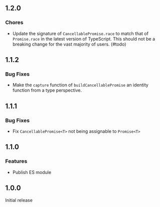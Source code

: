 ## 1.2.0

### Chores

- Update the signature of `CancellablePromise.race` to match that of `Promise.race` in the latest version of TypeScript. This should not be a breaking change for the vast majority of users. (#todo)

## 1.1.2

### Bug Fixes

- Make the `capture` function of `buildCancellablePromise` an identity function
  from a type perspective.

## 1.1.1

### Bug Fixes

- Fix `CancellablePromise<T>` not being assignable to `Promise<T>`

## 1.1.0

### Features

- Publish ES module

## 1.0.0

Initial release
